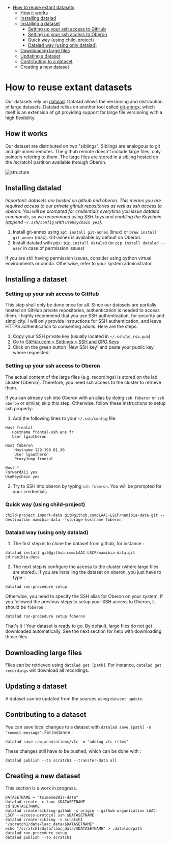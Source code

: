 - [How to reuse extant datasets](#how-to-reuse-extant-datasets)
  - [How it works](#how-it-works)
  - [Installing datalad](#installing-datalad)
  - [Installing a dataset](#installing-a-dataset)
    - [Setting up your ssh access to GitHub](#setting-up-your-ssh-access-to-github)
    - [Setting up your ssh access to Oberon](#setting-up-your-ssh-access-to-oberon)
    - [Quick way (using child-project)](#quick-way-using-child-project)
    - [Datalad way (using only datalad)](#datalad-way-using-only-datalad)
  - [Downloading large files](#downloading-large-files)
  - [Updating a dataset](#updating-a-dataset)
  - [Contributing to a dataset](#contributing-to-a-dataset)
  - [Creating a new dataset](#creating-a-new-dataset)


# How to reuse extant datasets

Our datasets rely on [datalad](https://www.datalad.org/). Datalad allows the versioning and distribution of large datasets.
Datalad relies on another tool called [git-annex](https://git-annex.branchable.com/), which itself is an extension of git providing support for large file versioning with a high flexibility. 

## How it works

Our dataset are distributed on two "siblings". Siblings are analogous to git and git-annex remotes.
The github remote doesn't include large files, only pointers refering to them. The large files are stored in a sibling hosted on the /scratch1 partition available through Oberon.

![structure](http://laac-lscp.github.io/ChildRecordsData/images/infrastructure.png "Dataset infrastructure")

## Installing datalad

*Important: datasets are hosted on github and oberon. This means you are required access to our private github repositories as well as ssh access to oberon. You will be prompted for credentials everytime you issue datalad commands, so we recommand using SSH keys and enabling the Keychain (append `~/.ssh/config` with `UseKeychain yes`).*

1. Install git-annex using `apt install git-annex` (linux) or `brew install git-annex` (mac). Git-annex is available by default on Oberon.
2. Install datalad with pip : `pip install datalad` (or  `pip install datalad --user` in case of permission issues)

If you are still having permission issues, consider using python virtual environments or conda. Otherwise, refer to your system administrator.

## Installing a dataset

### Setting up your ssh access to GitHub

This step shall only be done once for all.
Since our datasets are partially hosted on GitHub private repositories, authentication is needed to access them. I highly recommend that you use SSH authentication, for security and simplicity. I will only provide instructions for SSH authentication, and leave HTTPS authentication to consenting adults. Here are the steps:

1. Copy your SSH private key (usually located in `~/.ssh/id_rsa.pub`)
2. Go to [GitHub.com > Settings > SSH and GPG Keys](https://github.com/settings/keys)
3. Click on the green button 'New SSH key' and paste your public key where requested.

### Setting up your ssh access to Oberon

The actual content of the large files (e.g. recordings) is stored on the lab cluster (Oberon). Therefore, you need ssh access to the cluster to retrieve them.

If you can already ssh into Oberon with an alias by doing `ssh foberon` or `ssh oberon` or similar, skip this step. Otherwise, follow these instructions to setup ssh properly:

1. Add the following lines to your `~/.ssh/config` file:

```
Host frontal
   Hostname frontal-ssh.ens.fr
   User lgautheron

Host foberon
    Hostname 129.199.81.30
    User lgautheron 
    ProxyJump frontal

Host *
ForwardX11 yes
UseKeychain yes
```

2. Try to SSH into oberon by typing `ssh foberon`. You will be prompted for your credentials.

### Quick way (using child-project)

```
child-project import-data git@github.com:LAAC-LSCP/namibia-data.git --destination namibia-data --storage-hostname foberon
```

### Datalad way (using only datalad)

1. The first step is to clone the dataset from github, for instance :

```
datalad install git@github.com:LAAC-LSCP/namibia-data.git
cd namibia-data
```

2. The next step is configure the access to the cluster (where large files are stored). If you are installing the dataset on oberon, you just have to type :

```
datalad run-procedure setup
```

Otherwise, you need to specify the SSH alias for Oberon on your system. If you followed the previous steps to setup your SSH access to Oberon, it should be `foberon` :

```
datalad run-procedure setup foberon
```

That's it ! Your dataset is ready to go. By default, large files do not get downloaded automatically. See the next section for help with downloading those files.

## Downloading large files

Files can be retrieved using `datalad get [path]`. For instance, `datalad get recordings` will download all recordings.

## Updating a dataset

A dataset can be updated from the sources using `dataset update`.

## Contributing to a dataset

You can save local changes to a dataset with `datalad save [path] -m "commit message"`. For instance :

```
datalad save raw_annotations/vtc -m "adding vtc rttms"
```

These changes still have to be pushed, which can be done with :

```
datalad publish --to scratch1 --transfer-data all
```

## Creating a new dataset

This section is a work in progress.

```
DATASETNAME = "tsimane2017-data"
datalad create -c laac $DATASETNAME
cd $DATASETNAME
datalad create-sibling-github -s origin --github-organization LAAC-LSCP --access-protocol ssh $DATASETNAME
datalad create-sibling -s scratch1 "/scratch1/data/laac_data/$DATASETNAME"
echo "/scratch1/data/laac_data/$DATASETNAME" > .datalad/path
datalad run-procedure setup
datalad publish --to scratch1
```